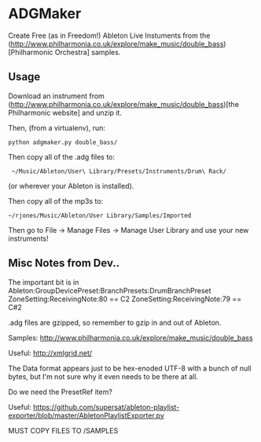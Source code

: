 # ADGMaker

Create Free (as in Freedom!) Ableton Live Instuments from the (http://www.philharmonia.co.uk/explore/make_music/double_bass)[Philharmonic Orchestra] samples.

## Usage

Download an instrument from (http://www.philharmonia.co.uk/explore/make_music/double_bass)[the Philharmonic website] and unzip it.

Then, (from a virtualenv), run:

    python adgmaker.py double_bass/

Then copy all of the .adg files to:

     ~/Music/Ableton/User\ Library/Presets/Instruments/Drum\ Rack/ 

(or wherever your Ableton is installed).

Then copy all of the mp3s to:

    ~/rjones/Music/Ableton/User Library/Samples/Imported

Then go to File -> Manage Files -> Manage User Library and use your new instruments!

## Misc Notes from Dev..

The important bit is in
Ableton:GroupDevicePreset:BranchPresets:DrumBranchPreset
ZoneSetting:ReceivingNote:80 == C2
ZoneSetting:ReceivingNote:79 == C#2

.adg files are gzipped, so remember to gzip in and out of Ableton.

Samples: http://www.philharmonia.co.uk/explore/make_music/double_bass

Useful: http://xmlgrid.net/

The Data format appears just to be hex-enoded UTF-8 with a bunch of null bytes, but I'm not sure why it even needs to be there at all.

Do we need the PresetRef item?

Useful: https://github.com/supersat/ableton-playlist-exporter/blob/master/AbletonPlaylistExporter.py

MUST COPY FILES TO /SAMPLES